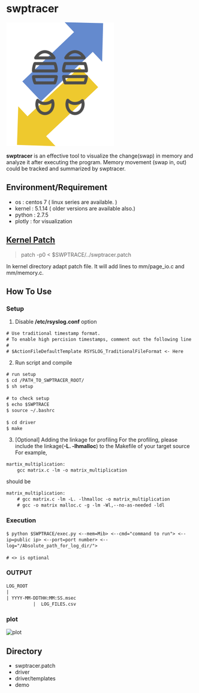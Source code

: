 # swptracer
![ swptracer](./icon.png)

 **swptracer** is an effective tool to visualize the change(swap) in memory and analyze it after executing the program. Memory movement (swap in, out) could be tracked and summarized by swptracer.   

## Environment/Requirement
+ os : centos 7 ( linux series are available. )
+ kernel : 5.1.14 ( older versions are available also.)  
+ python : 2.7.5
+ plotly : for visualization

## [Kernel Patch](https://github.com/lynring24/swptracer/blob/master/tracer_kernel.patch)
> patch -p0 < $SWPTRACE/../swptracer.patch   

In kernel directory adapt patch file. It will add lines to mm/page_io.c and mm/memory.c.

## How To Use
### Setup
1. Disable **/etc/rsyslog.conf** option
```
# Use traditional timestamp format.
# To enable high percision timestamps, comment out the following line
#
# $ActionFileDefaultTemplate RSYSLOG_TraditionalFileFormat <- Here
```
2. Run script and compile  
```
# run setup
$ cd /PATH_TO_SWPTRACER_ROOT/
$ sh setup

# to check setup
$ echo $SWPTRACE
$ source ~/.bashrc

$ cd driver
$ make 
```
3. [Optional] Adding the linkage for profiling
For the profiling, please include the linkage(**-L. -lhmalloc**) to the Makefile of your target source 
For example, 
```
martix_multiplication:
	gcc matrix.c -lm -o matrix_multiplication
```
should be
```
matrix_multiplication:
	# gcc matrix.c -lm -L. -lhmalloc -o matrix_multiplication
	# gcc -o matrix malloc.c -g -lm -Wl,--no-as-needed -ldl
```

### Execution

```
$ python $SWPTRACE/exec.py <--mem=Mib> <--cmd="command to run"> <--ip=public ip> <--port=port number> <--log="/Absolute_path_for_log_dir/"> 

# <> is optional

```

### OUTPUT
```
LOG_ROOT
|
| YYYY-MM-DDTHH:MM:SS.msec
          |  LOG_FILES.csv
```
### plot

![plot](./example.gif)

## Directory 
+ swptracer.patch
+ driver 
+ driver/templates
+ demo
